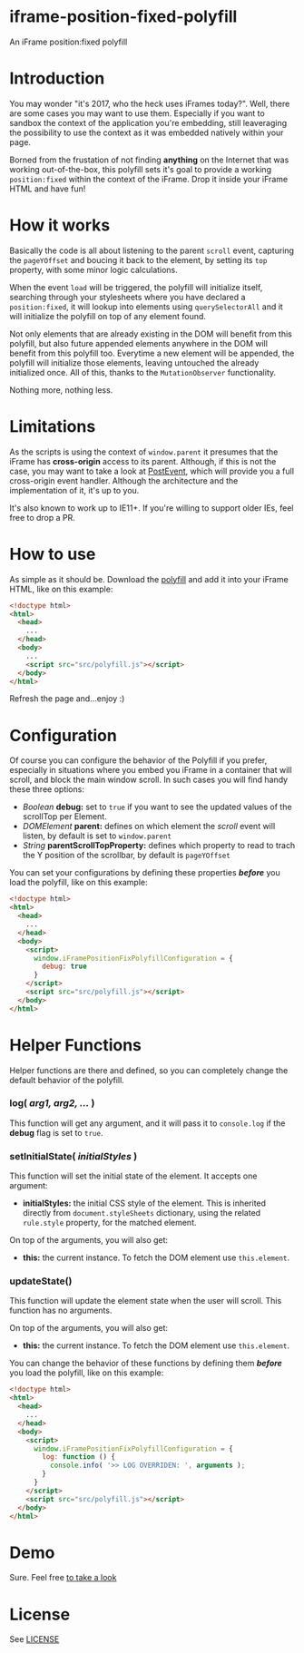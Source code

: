 # iframe-position-fixed-polyfill
An iFrame position:fixed polyfill

# Introduction

You may wonder "it's 2017, who the heck uses iFrames today?". Well, there are some cases you may want to use them. Especially if you want to sandbox the context of the application you're embedding, still leaveraging the possibility to use the context as it was embedded natively within your page.

Borned from the frustation of not finding **anything** on the Internet that was working out-of-the-box, this polyfill sets it's goal to provide a working `position:fixed` within the context of the iFrame. Drop it inside your iFrame HTML and have fun!

# How it works

Basically the code is all about listening to the parent `scroll` event, capturing the `pageYOffset` and boucing it back to the element, by setting its `top` property, with some minor logic calculations.

When the event `load` will be triggered, the polyfill will initialize itself, searching through your stylesheets where you have declared a `position:fixed`, it will lookup into elements using `querySelectorAll` and it will initialize the polyfill on top of any element found.

Not only elements that are already existing in the DOM will benefit from this polyfill, but also future appended elements anywhere in the DOM will benefit from this polyfill too. Everytime a new element will be appended, the polyfill will initialize those elements, leaving untouched the already initialized once. All of this, thanks to the `MutationObserver` functionality.

Nothing more, nothing less.

# Limitations

As the scripts is using the context of `window.parent` it presumes that the iFrame has **cross-origin** access to its parent. Although, if this is not the case, you may want to take a look at [PostEvent](https://github.com/julianxhokaxhiu/PostEvent), which will provide you a full cross-origin event handler. Although the architecture and the implementation of it, it's up to you.

It's also known to work up to IE11+. If you're willing to support older IEs, feel free to drop a PR.

# How to use

As simple as it should be. Download the [polyfill](src/polyfill.js) and add it into your iFrame HTML, like on this example:

```html
<!doctype html>
<html>
  <head>
    ...
  </head>
  <body>
    ...
    <script src="src/polyfill.js"></script>
  </body>
</html>
```

Refresh the page and...enjoy :)

# Configuration

Of course you can configure the behavior of the Polyfill if you prefer, especially in situations where you embed you iFrame in a container that will scroll, and block the main window scroll. In such cases you will find handy these three options:

- _Boolean_ **debug:** set to `true` if you want to see the updated values of the scrollTop per Element.
- _DOMElement_ **parent:** defines on which element the _scroll_ event will listen, by default is set to `window.parent`
- _String_ **parentScrollTopProperty:** defines which property to read to trach the Y position of the scrollbar, by default is `pageYOffset`

You can set your configurations by defining these properties **_before_** you load the polyfill, like on this example:

```html
<!doctype html>
<html>
  <head>
    ...
  </head>
  <body>
    <script>
      window.iFramePositionFixPolyfillConfiguration = {
        debug: true
      }
    </script>
    <script src="src/polyfill.js"></script>
  </body>
</html>
```

# Helper Functions

Helper functions are there and defined, so you can completely change the default behavior of the polyfill. 

### log( _arg1, arg2, ..._ )

This function will get any argument, and it will pass it to `console.log` if the **debug** flag is set to `true`.

### setInitialState( _initialStyles_ )

This function will set the initial state of the element. It accepts one argument:

- **initialStyles:** the initial CSS style of the element. This is inherited directly from `document.styleSheets` dictionary, using the related `rule.style` property, for the matched element.

On top of the arguments, you will also get:

- **this:** the current instance. To fetch the DOM element use `this.element`.

### updateState()

This function will update the element state when the user will scroll. This function has no arguments.

On top of the arguments, you will also get:

- **this:** the current instance. To fetch the DOM element use `this.element`.

You can change the behavior of these functions by defining them **_before_** you load the polyfill, like on this example:

```html
<!doctype html>
<html>
  <head>
    ...
  </head>
  <body>
    <script>
      window.iFramePositionFixPolyfillConfiguration = {
        log: function () {
          console.info( '>> LOG OVERRIDEN: ', arguments );
        }
      }
    </script>
    <script src="src/polyfill.js"></script>
  </body>
</html>
```

# Demo

Sure. Feel free [to take a look](https://mercedesbenzio.github.io/iframe-position-fixed-polyfill/)

# License

See [LICENSE](LICENSE)
